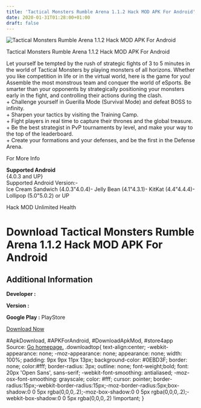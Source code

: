 ```yaml
---
title: 'Tactical Monsters Rumble Arena 1.1.2 Hack MOD APK For Android'
date: 2020-01-31T01:28:00+01:00
draft: false
---
```


![Tactical Monsters Rumble Arena 1.1.2 Hack MOD APK For Android](https://i0.wp.com/apkhome.net/wp-content/uploads/2017/11/Tactical-Monsters-Rumble-Arena-1.1.2.png "Tactical Monsters Rumble Arena 1.1.2 Hack MOD APK For Android")

  

Tactical Monsters Rumble Arena 1.1.2 Hack MOD APK For Android

Let yourself be tempted by the rush of strategic fights of 3 to 5 minutes in the world of Tactical Monsters by playing monsters of all horizons. Whether you like competition in life or in the virtual world, here is the game for you!  
Assemble the most monstrous team and conquer the world of eSports. Be smarter than your opponents by strategically positioning your monsters early in the fight, and controlling their actions during the clash.  
\+ Challenge yourself in Guerilla Mode (Survival Mode) and defeat BOSS to infinity.  
\+ Sharpen your tactics by visiting the Training Camp.  
\+ Fight players in real time to capture their thrones and the global treasure.  
\+ Be the best strategist in PvP tournaments by level, and make your way to the top of the leaderboard.  
\+ Create your formations and your defenses, and be the first in the Defense Arena.

For More Info

**Supported Android**  
{4.0.3 and UP}  
Supported Android Version:-  
Ice Cream Sandwich (4.0.3"4.0.4)- Jelly Bean (4.1"4.3.1)- KitKat (4.4"4.4.4)- Lollipop (5.0"5.0.2) or UP

Hack MOD Unlimited Health

Download Tactical Monsters Rumble Arena 1.1.2 Hack MOD APK For Android
======================================================================

Additional Information
----------------------

**Developer :**

**Version :**

**Google Play :** PlayStore

  

[Download Now](https://store4app.co/post/tactical-monsters-rumble-arena-1-1-2-hack-mod-apk-for-android_1573671033)

  
#ApkDownload, #APKForAndroid, #DownloadApkMod, #store4app  
Source: [Go homepage.](https://store4app.co/post/tactical-monsters-rumble-arena-1-1-2-hack-mod-apk-for-android_1573671033) .downloadtop{ text-align:center; -webkit-appearance: none; -moz-appearance: none; appearance: none; width: 100%; padding: 9px 9px 11px 13px; background-color: #0EBD3F; border: none; color:#fff; border-radius: 3px; outline: none; font-weight;bold; font: 20px 'Open Sans', sans-serif; -webkit-font-smoothing: antialiased; -moz-osx-font-smoothing: grayscale; color: #fff; cursor: pointer; border-radius:15px;-webkit-border-radius:15px;-moz-border-radius:5px;box-shadow:0 0 5px rgba(0,0,0,.2);-moz-box-shadow:0 0 5px rgba(0,0,0,.2);-webkit-box-shadow:0 0 5px rgba(0,0,0,.2) !important; }